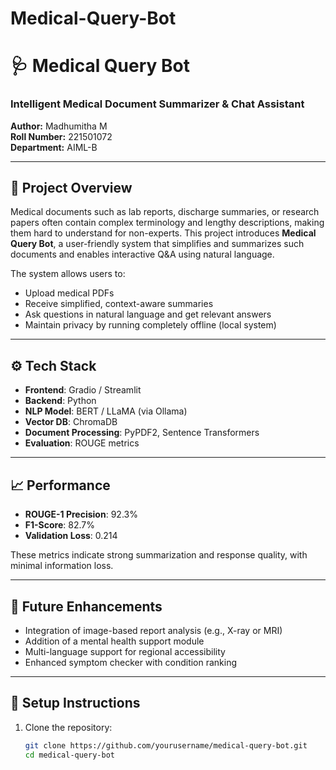 # Medical-Query-Bot

# 🩺 Medical Query Bot  
### Intelligent Medical Document Summarizer & Chat Assistant  

**Author:** Madhumitha M  
**Roll Number:** 221501072  
**Department:** AIML-B  

---

## 📌 Project Overview

Medical documents such as lab reports, discharge summaries, or research papers often contain complex terminology and lengthy descriptions, making them hard to understand for non-experts. This project introduces **Medical Query Bot**, a user-friendly system that simplifies and summarizes such documents and enables interactive Q&A using natural language.

The system allows users to:
- Upload medical PDFs  
- Receive simplified, context-aware summaries  
- Ask questions in natural language and get relevant answers  
- Maintain privacy by running completely offline (local system)

---

## ⚙️ Tech Stack

- **Frontend**: Gradio / Streamlit  
- **Backend**: Python  
- **NLP Model**: BERT / LLaMA (via Ollama)  
- **Vector DB**: ChromaDB  
- **Document Processing**: PyPDF2, Sentence Transformers  
- **Evaluation**: ROUGE metrics  

---

## 📈 Performance

- **ROUGE-1 Precision**: 92.3%  
- **F1-Score**: 82.7%  
- **Validation Loss**: 0.214  

These metrics indicate strong summarization and response quality, with minimal information loss.

---

## 🚀 Future Enhancements

- Integration of image-based report analysis (e.g., X-ray or MRI)
- Addition of a mental health support module  
- Multi-language support for regional accessibility  
- Enhanced symptom checker with condition ranking  

---

## 🔧 Setup Instructions

1. Clone the repository:
   ```bash
   git clone https://github.com/yourusername/medical-query-bot.git
   cd medical-query-bot

